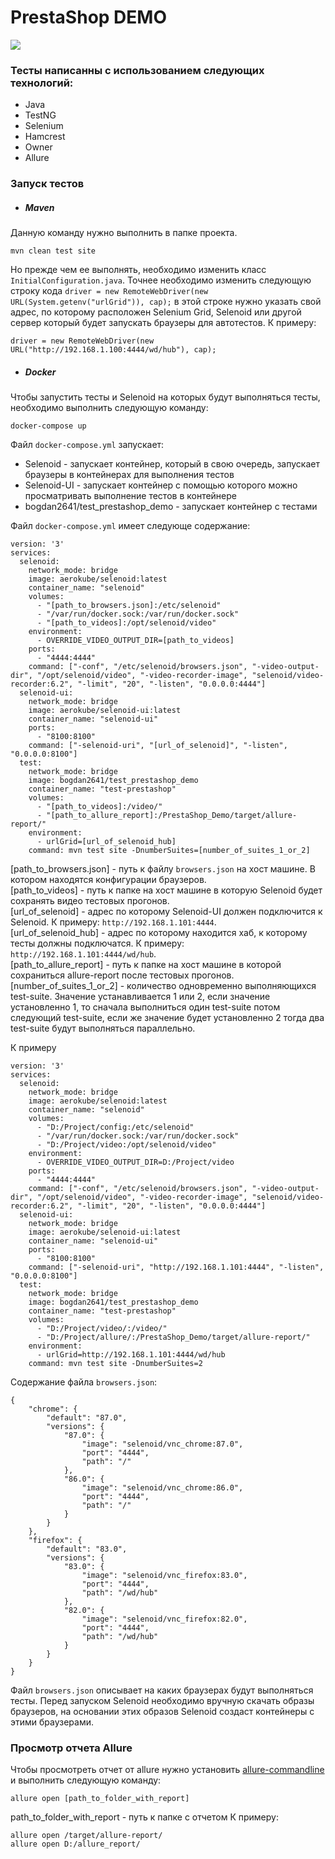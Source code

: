 # PrestaShop DEMO
![](https://reklama-k.ru/wp-content/uploads/2020/05/cms-prestoshop.png)  
### Тесты написанны с использованием следующих технологий:
 - Java
 - TestNG
 - Selenium
 - Hamcrest
 - Owner
 - Allure

### Запуск тестов

- ##### Maven

Данную команду нужно выполнить в папке проекта.
```
mvn clean test site
```
Но прежде чем ее выполнять, необходимо изменить класс `InitialConfiguration.java`. Точнее необходимо изменить следующую строку кода `driver = new RemoteWebDriver(new URL(System.getenv("urlGrid")), cap);` в этой строке нужно указать свой адрес, по которому расположен Selenium Grid, Selenoid или другой сервер который будет запускать браузеры для автотестов.
К примеру:
```
driver = new RemoteWebDriver(new URL("http://192.168.1.100:4444/wd/hub"), cap);
```

- ##### Docker 

Чтобы запустить тесты и Selenoid на которых будут выполняться тесты, необходимо выполнить следующую команду:
```
docker-compose up
```
Файл `docker-compose.yml` запускает: 
 - Selenoid - запускает контейнер, который в свою очередь, запускает браузеры в контейнерах для выполнения тестов
 - Selenoid-UI - запускает контейнер с помощью которого можно просматривать выполнение тестов в контейнере
 - bogdan2641/test_prestashop_demo - запускает контейнер с тестами

Файл `docker-compose.yml` имеет следующе содержание:
```
version: '3'
services:
  selenoid:
    network_mode: bridge
    image: aerokube/selenoid:latest
    container_name: "selenoid"
    volumes:
      - "[path_to_browsers.json]:/etc/selenoid"
      - "/var/run/docker.sock:/var/run/docker.sock"
      - "[path_to_videos]:/opt/selenoid/video"
    environment:
      - OVERRIDE_VIDEO_OUTPUT_DIR=[path_to_videos]
    ports:
      - "4444:4444"
    command: ["-conf", "/etc/selenoid/browsers.json", "-video-output-dir", "/opt/selenoid/video", "-video-recorder-image", "selenoid/video-recorder:6.2", "-limit", "20", "-listen", "0.0.0.0:4444"]
  selenoid-ui:
    network_mode: bridge
    image: aerokube/selenoid-ui:latest
    container_name: "selenoid-ui"
    ports:
      - "8100:8100"
    command: ["-selenoid-uri", "[url_of_selenoid]", "-listen", "0.0.0.0:8100"]
  test:
    network_mode: bridge
    image: bogdan2641/test_prestashop_demo
    container_name: "test-prestashop"
    volumes:
      - "[path_to_videos]:/video/"
      - "[path_to_allure_report]:/PrestaShop_Demo/target/allure-report/"
    environment:        
      - urlGrid=[url_of_selenoid_hub]
    command: mvn test site -DnumberSuites=[number_of_suites_1_or_2]
```
[path_to_browsers.json] - путь к файлу `browsers.json` на хост машине. В котором находятся конфигурации браузеров.  
[path_to_videos] - путь к папке на хост машине в которую Selenoid будет сохранять видео тестовых прогонов.  
[url_of_selenoid] - адрес по которому Selenoid-UI должен подключится к Selenoid. К примеру: `http://192.168.1.101:4444`.  
[url_of_selenoid_hub] - адрес по которому находится хаб, к которому тесты должны подключатся. К примеру: `http://192.168.1.101:4444/wd/hub`.  
[path_to_allure_report] - путь к папке на хост машине в которой сохраниться allure-report после тестовых прогонов.  
[number_of_suites_1_or_2] - количество одновременно выполняющихся test-suite. Значение устанавливается 1 или 2, если значение установленно 1, то сначала выполниться один test-suite потом следующий test-suite, если же значение будет установленно 2 тогда два test-suite будут выполняться параллельно.  

К примеру
```
version: '3'
services:
  selenoid:
    network_mode: bridge
    image: aerokube/selenoid:latest
    container_name: "selenoid"
    volumes:
      - "D:/Project/config:/etc/selenoid"
      - "/var/run/docker.sock:/var/run/docker.sock"
      - "D:/Project/video:/opt/selenoid/video"
    environment:
      - OVERRIDE_VIDEO_OUTPUT_DIR=D:/Project/video
    ports:
      - "4444:4444"
    command: ["-conf", "/etc/selenoid/browsers.json", "-video-output-dir", "/opt/selenoid/video", "-video-recorder-image", "selenoid/video-recorder:6.2", "-limit", "20", "-listen", "0.0.0.0:4444"]
  selenoid-ui:
    network_mode: bridge
    image: aerokube/selenoid-ui:latest
    container_name: "selenoid-ui"
    ports:
      - "8100:8100"
    command: ["-selenoid-uri", "http://192.168.1.101:4444", "-listen", "0.0.0.0:8100"]
  test:
    network_mode: bridge
    image: bogdan2641/test_prestashop_demo
    container_name: "test-prestashop"
    volumes:
      - "D:/Project/video/:/video/"
      - "D:/Project/allure/:/PrestaShop_Demo/target/allure-report/"
    environment:        
      - urlGrid=http://192.168.1.101:4444/wd/hub  
    command: mvn test site -DnumberSuites=2
```

Содержание файла `browsers.json`:
```
{
    "chrome": {
        "default": "87.0",
        "versions": {
            "87.0": {
                "image": "selenoid/vnc_chrome:87.0",
                "port": "4444",
                "path": "/"
            },
            "86.0": {
                "image": "selenoid/vnc_chrome:86.0",
                "port": "4444",
                "path": "/"
            }
        }
    },
    "firefox": {
        "default": "83.0",
        "versions": {
            "83.0": {
                "image": "selenoid/vnc_firefox:83.0",
                "port": "4444",
                "path": "/wd/hub"
            },
            "82.0": {
                "image": "selenoid/vnc_firefox:82.0",
                "port": "4444",
                "path": "/wd/hub"
            }
        }
    }
}
```

Файл `browsers.json` описывает на каких браузерах будут выполняться тесты. Перед запуском Selenoid необходимо вручную скачать образы браузеров, на основании этих образов Selenoid создаст контейнеры с этими браузерами.

### Просмотр отчета Allure
Чтобы просмотреть отчет от allure нужно установить [allure-commandline](https://www.npmjs.com/package/allure-commandline) и выполнить следующую команду:
```
allure open [path_to_folder_with_report]
```
path_to_folder_with_report - путь к папке с отчетом
К примеру:
```
allure open /target/allure-report/
allure open D:/allure_report/
```
